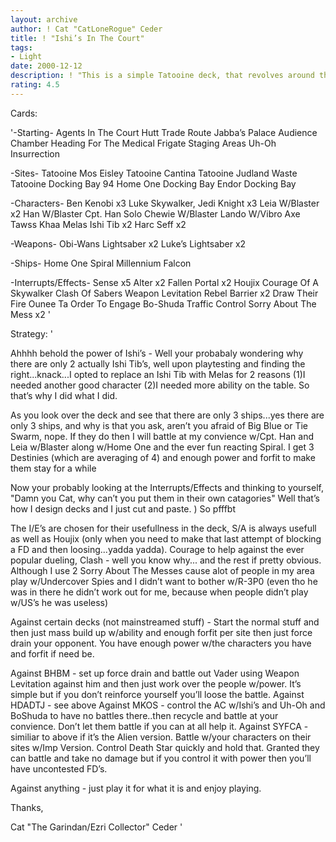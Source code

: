 ```yaml
---
layout: archive
author: ! Cat "CatLoneRogue" Ceder
title: ! "Ishi’s In The Court"
tags:
- Light
date: 2000-12-12
description: ! "This is a simple Tatooine deck, that revolves around the ’teched’ out Ishi Tibs"
rating: 4.5
---
```

Cards: 

'-Starting-
Agents In The Court
Hutt Trade Route
Jabba’s Palace Audience Chamber
Heading For The Medical Frigate
Staging Areas
Uh-Oh
Insurrection

-Sites-
Tatooine Mos Eisley
Tatooine Cantina
Tatooine Judland Waste
Tatooine Docking Bay 94
Home One Docking Bay
Endor Docking Bay

-Characters-
Ben Kenobi x3
Luke Skywalker, Jedi Knight x3
Leia W/Blaster x2
Han W/Blaster
Cpt. Han Solo
Chewie W/Blaster
Lando W/Vibro Axe
Tawss Khaa
Melas
Ishi Tib x2
Harc Seff x2

-Weapons-
Obi-Wans Lightsaber x2
Luke’s Lightsaber x2

-Ships-
Home One
Spiral
Millennium Falcon

-Interrupts/Effects-
Sense x5
Alter x2
Fallen Portal x2
Houjix
Courage Of A Skywalker
Clash Of Sabers
Weapon Levitation
Rebel Barrier x2
Draw Their Fire
Ounee Ta
Order To Engage
Bo-Shuda
Traffic Control
Sorry About The Mess x2
'

Strategy: '

Ahhhh behold the power of Ishi’s - Well your probabaly wondering why there are only 2 actually Ishi Tib’s, well upon playtesting and finding the right...knack...I opted to replace an Ishi Tib with Melas for 2 reasons (1)I needed another good character (2)I needed more ability on the table. So that’s why I did what I did.

As you look over the deck and see that there are only 3 ships...yes there are only 3 ships, and why is that you ask, aren’t you afraid of Big Blue or Tie Swarm, nope. If they do then I will battle at my convience w/Cpt. Han and Leia w/Blaster along w/Home One and the ever fun reacting Spiral. I get 3 Destinies (which are averaging of 4) and enough power and forfit to make them stay for a while

Now your probably looking at the Interrupts/Effects and thinking to yourself, "Damn you Cat, why can’t you put them in their own catagories" Well that’s how I design decks and I just cut and paste. ) So pfffbt

The I/E’s are chosen for their usefullness in the deck, S/A is always usefull as well as Houjix (only when you need to make that last attempt of blocking a FD and then loosing...yadda yadda). Courage to help against the ever popular dueling, Clash - well you know why... and the rest if pretty obvious. Although I use 2 Sorry About The Messes cause alot of people in my area play w/Undercover Spies and I didn’t want to bother w/R-3P0 (even tho he was in there he didn’t work out for me, because when people didn’t play w/US’s he was useless)

Against certain decks (not mainstreamed stuff) - Start the normal stuff and then just mass build up w/ability and enough forfit per site then just force drain your opponent. You have enough power w/the characters you have and forfit if need be.

Against BHBM - set up force drain and battle out Vader using Weapon Levitation against him and then just work over the people w/power. It’s simple but if you don’t reinforce yourself you’ll loose the battle.
Against HDADTJ - see above
Against MKOS - control the AC w/Ishi’s and Uh-Oh and BoShuda to have no battles there..then recycle and battle at your convience. Don’t let them battle if you can at all help it.
Against SYFCA - similiar to above if it’s the Alien version. Battle w/your characters on their sites w/Imp Version. Control Death Star quickly and hold that. Granted they can battle and take no damage but if you control it with power then you’ll have uncontested FD’s.

Against anything - just play it for what it is and enjoy playing.

Thanks,

Cat "The Garindan/Ezri Collector" Ceder '